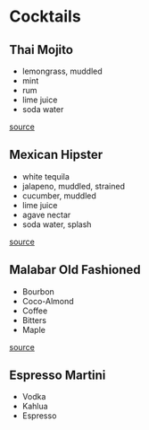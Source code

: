 # Cocktails

## Thai Mojito

* lemongrass, muddled
* mint
* rum
* lime juice
* soda water

[source](http://www.atticrestaurant.com)

## Mexican Hipster

* white tequila
* jalapeno, muddled, strained
* cucumber, muddled
* lime juice
* agave nectar
* soda water, splash

[source](http://milagrosrc.com)

## Malabar Old Fashioned

* Bourbon
* Coco-Almond
* Coffee
* Bitters
* Maple

[source](https://www.roohsf.com/)

## Espresso Martini

* Vodka
* Kahlua
* Espresso
